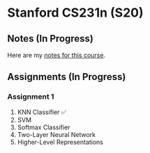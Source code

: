 # Stanford CS231n (S20)

## Notes (In Progress)

Here are my [notes for this course](https://www.notion.so/namitadongre/CS231N-0da194e189c744788c83425693c24557).

## Assignments (In Progress)
### Assignment 1

1. KNN Classifier :white_check_mark:
2. SVM
3. Softmax Classifier
4. Two-Layer Neural Network
5. Higher-Level Representations



